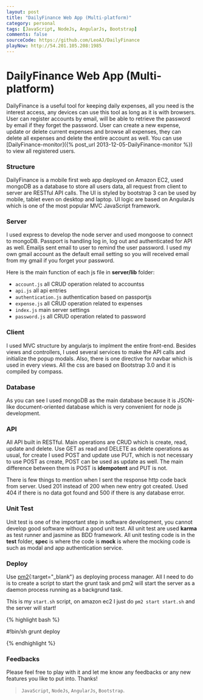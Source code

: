 ```yaml
---
layout: post
title: "DailyFinance Web App (Multi-platform)"
category: personal
tags: [JavaScript, NodeJs, AngularJs, Bootstrap]
comments: false
sourceCode: https://github.com/LeoAJ/DailyFinance
playNow: http://54.201.105.208:1985
---
```


# DailyFinance Web App (Multi-platform)

DailyFinance is a useful tool for keeping daily expenses, all you need is the interest access, any devices can use this tool as long as it is with browsers. User can register accounts by email, will be able to retrieve the password by email if they forget the password. User can create a new expense, update or delete current expenses and browse all expenses, they can delete all expenses and delete the entire account as well. You can use [DailyFinance-monitor]({% post_url 2013-12-05-DailyFinance-monitor %}) to view all registered users.

### Structure

DailyFinance is a mobile first web app deployed on Amazon EC2, used mongoDB as a database to store all users data, all request from client to server are RESTful API calls. The UI is styled by bootstrap 3 can be used by mobile, tablet even on desktop and laptop. UI logic are based on AngularJs which is one of the most popular MVC JavaScript framework.

### Server

I used express to develop the node server and used mongoose to connect to mongoDB. Passport is handling log in, log out and authenticated for API as well. Emailjs sent email to user to remind the user password. I used my own gmail account as the default email setting so you will received email from my gmail if you forget your password.

Here is the main function of each js file in **server/lib** folder:

* `account.js` all CRUD operation related to accountss
* `api.js` all api entries
* `authentication.js` authentication based on passportjs
* `expense.js` all CRUD operation related to expenses
* `index.js` main server settings
* `password.js` all CRUD operation related to password

### Client

I used MVC structure by angularjs to implment the entire front-end. Besides views and controllers, I used several services to make the API calls and initialize the popup modals. Also, there is one directive for navbar which is used in every views. All the css are based on Bootstrap 3.0 and it is compiled by compass.

### Database

As you can see I used mongoDB as the main database because it is JSON-like document-oriented database which is very convenient for node js development.

### API

All API built in RESTful. Main operations are CRUD which is create, read, update and delete. Use GET as read and DELETE as delete operations as usual, for create I used POST and update use PUT, which is not necessary to use POST as create, POST can be used as update as well. The main difference between them is POST is **idempotent** and PUT is not.

There is few things to mention when I sent the response http code back from server. Used 201 instead of 200 when new entry got created. Used 404 if there is no data got found and 500 if there is any database error.

### Unit Test

Unit test is one of the important step in software development, you cannot develop good software without a good unit test. All unit test are used **karma** as test runner and jasmine as BDD framework. All unit testing code is in the **test** folder, **spec** is where the code is **mock** is where the mocking code is such as modal and app authentication service.

### Deploy

Use [pm2](https://github.com/Unitech/pm2){:target="_blank"} as deploying process manager. All I need to do is to create a script to start the grunt task and pm2 will start the server as a daemon process running as a backgrund task.

This is my `start.sh` script, on amazon ec2 I just do `pm2 start start.sh` and the server will start!

{% highlight bash %}

#!bin/sh
grunt deploy

{% endhighlight %}

### Feedbacks

Please feel free to play with it and let me know any feedbacks or any new features you like to put into. Thanks!

> `JavaScript`, `NodeJs`, `AngularJs`, `Bootstrap`.